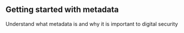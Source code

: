 ## Getting started with metadata
Understand what metadata is and why it is important to digital security
